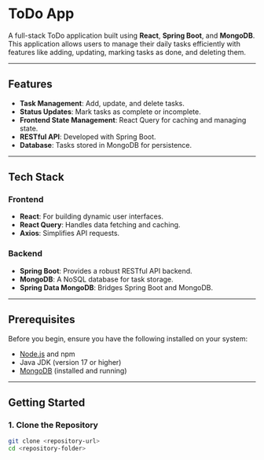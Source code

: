 # ToDo App

A full-stack ToDo application built using **React**, **Spring Boot**, and **MongoDB**. This application allows users to manage their daily tasks efficiently with features like adding, updating, marking tasks as done, and deleting them.

---

## Features

- **Task Management**: Add, update, and delete tasks.
- **Status Updates**: Mark tasks as complete or incomplete.
- **Frontend State Management**: React Query for caching and managing state.
- **RESTful API**: Developed with Spring Boot.
- **Database**: Tasks stored in MongoDB for persistence.

---

## Tech Stack

### Frontend
- **React**: For building dynamic user interfaces.
- **React Query**: Handles data fetching and caching.
- **Axios**: Simplifies API requests.

### Backend
- **Spring Boot**: Provides a robust RESTful API backend.
- **MongoDB**: A NoSQL database for task storage.
- **Spring Data MongoDB**: Bridges Spring Boot and MongoDB.

---

## Prerequisites

Before you begin, ensure you have the following installed on your system:
- [Node.js](https://nodejs.org/) and npm
- Java JDK (version 17 or higher)
- [MongoDB](https://www.mongodb.com/try/download/community) (installed and running)

---

## Getting Started

### 1. Clone the Repository
```bash
git clone <repository-url>
cd <repository-folder>
